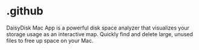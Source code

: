 # .github
DaisyDisk Mac App is a powerful disk space analyzer that visualizes your storage usage as an interactive map. Quickly find and delete large, unused files to free up space on your Mac.
